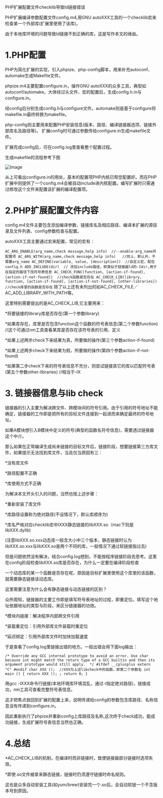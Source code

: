 PHP扩展配置文件checklib导致ld链接错误

PHP扩展编译参数配置文件config.m4,用GNU autoXXX工具的一个checklib宏来检查某一个外部库(扩展里使用了该库)。

由于本地库环境的问题导致ld链接不到正确的库，这是写作本文的缘由。

# 1.PHP配置
PHP为简化扩展的实现，引入phpize、php-config脚本，用来补充autoconf、automake生成Makefile文件。

phpize.m4主要配置configure.in，操作GNU autoXXX的众多工具，典型如autoconf/automake。大体经过头文件、宏的配置后，生成config.h.in与configure.in。

经config后分别生成config.h与configure文件。automake则是基于configure将makefile.in最终转换为makefile。

php-config则主要用来配置PHP安装信息(版本、路径、编译链接器选项、链接外部库名及路径等)。 扩展config时可通过参数传给configure.in生成makefile文件。

扩展完成config后，可在config.log里查看整个配置过程。

生成makefile的流程参考下图

![Image](/Users/huyanlinyouzan.com/Downloads/blog1-makefile.gif)

从上可看出configure.in的用处，基本的配置项PHP内核已帮您配置好。而在PHP扩展中则提供了一个config.m4会被自动include进内核配置。编写扩展时只需通过修改这个文件来配置该扩展的编译配置项。

# 2.PHP扩展配置文件内容
config.m4文件主要包含添加编译参数、链接库名及相应路径、编译本扩展的源目录及文件列表、config参数检查与配置。

autoXXX工具主要通过宏来配置，常见的宏有：

`
AC_ARG_ENABLE(arg_name,check message,help info)  //--enable-arg_name开配置项
AC_ARG_WITH(arg_name,check message,help info)   //同上，默认开，不需要arg_name
AC_DEFINE(variable, value, [description])  //自定义宏，配在config.h
ADD_INCLUDE(dir)  // 添加include路径，即类似于链接器ld的-Idir,用于在指定的路径下找符号表信息
AC_CHECK_FUNC(function, [action-if-found], [action-if-not-found])  //check函数是否存在
AC_CHECK_LIB(library, function, [action-if-found], [action-if-not-found], [other-libraries]) //check库里的函数是否存在
`
除了以上还有未列出的如AC_CHECK_FILE／AC_ADD_LIBRARY_WITH_PATH等。

这里特别需要提出的是AC_CHECK_LIB,它主要用来：

*将要链接的library库是否存在(第一个参数library)

*如果库存在，库里是否包含function这个函数的符号表信息(第二个参数function) //这个可通过nm工具查看某库是否存在该符号表的引用、定义

*如果上述两步check下来结果为真，所要做的操作(第三个参数action-if-found)

*如果上述两步check下来结果为假，所要做的操作(第四个参数action-if-not-found)

*如果第二步check下来的符号表信息不充分，则尝试链接其它的库以匹配符号表(第五个参数other-libraries) //相当于-lX

# 3. 链接器信息与lib check

链接器的引入主要为解决跨文件、跨模块间的符号引用。由于引用的符号地址不能确定，链接器的工作即是把所有的目标文件连接到一起进而来确定最终的符号地址。

如果A模块想引入B模块中定义的符号(典型的函数名符号信息)，需要透过链接器这个中介。

那么如果在正常编译生成尚未链接的目标文件后，链接阶段，想要链接第三方库文件，如果提示无法找到库文件，当且仅当原因有三：

*没有库文件

*路径配置不正确

*库使用方式不正确

为解决本文开头引入的问题，当然也按上述步骤：

*重新安装了库文件

*库路径设置称为绝对路径(不设情况下，默认库顺序为)

*库名严格对应checklib宏中lXXX静态链接的libXXX.so（mac下则是libXXX.dylib)  

(注意libXXX.so.xxx动态库一般含大小中三个版本，静态链接时认为libXXX.so.xxx与libXXX.so是两个不同的库，一般情况下通过软链接指过去)

但是问题依然没有解决，结合config.log想到，不能按程序链接阶段去思考。这里在config阶段检查libXXX.so库是否存在，为什么一定要在编译阶段检查

一个动态库的某一个函数是否存在呢，原因是目标扩展里使用这个库里的该函数，就需要静态链接该动态库。

这里需要注意为什么会有静态链接与动态链接的区别？

众所周知，链接器的主要工作即是填写符号表地址的过程，即重定位。填写这个地址依据地址的类型与阶段，来区分链接器的功效。

*模块内链接：解决程序内部跨文件引用

*装载重定位：引用外部库文件装载时重定位

*延迟绑定：引用外部库文件时加快加载速度

于是查看了config.log里链接出错的地方。一般出错会用下面log输出：

`
 /* Override any GCC internal prototype to avoid an error.
    Use char because int might match the return type of a GCC
    builtin and then its argument prototype would still apply.  */
 #ifdef __cplusplus
 extern "C"
 #endif
 char XXX ();  //XXX为上述libcheck中的函数，即第二个参数名
 int
 main ()
 {
 return XXX ();
   ;
   return 0;
 }
`

用gcc -lXXX命令行链接(本地环境库环境混乱，通过-I指定绝对路径)，链接成功，nm工具可查看完整符号表信息。

这才把焦点放回到扩展的配置上来，说明传递给config的参数包含库路径、名称信息没有传递到configure.in。

因此重新执行了phpize并重新config上库路径及名称,这次终于check成功，能成功链接，生成扩展符号表信息当然也正确。

# 4.总结
*AC_CHECK_LIB的机制，在编译时而非链接时，致使链接器部分链接时选项失效。

*即使.so文件被拿来静态链接，链接时仍须遵守链接时命名规则。

这也是众多自动安装工具(如yum/brew)安装完一个.so后，会自动软链一个不含版本号到原因。


